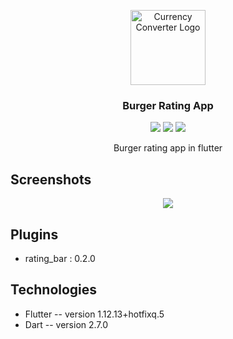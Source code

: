 <p align="center">
    <img src=https://github.com/Jay-Tillu/Bruger-Rating-App/blob/master/assets/GitHub%20Assets/ic_launcher-web.png?raw=true alt="Currency Converter Logo" width="120" height="120">
  </a>
</p>

<h3 align="center">Burger Rating App</h3>
  
<p align="center">
  <img src="https://img.shields.io/github/issues/Jay-Tillu/Xylophone">
  <img src="https://img.shields.io/github/forks/Jay-Tillu/Xylophone">
  <img src="https://img.shields.io/github/stars/Jay-Tillu/Xylophone">
</p>

<p align="center">
Burger rating app in flutter
</p>

## Screenshots

<p align="center">
  <img src=https://github.com/Jay-Tillu/Bruger-Rating-App/blob/master/assets/GitHub%20Assets/burger%20rating%20gif.gif?raw=true>
</p>

## Plugins

* rating_bar : 0.2.0

## Technologies

* Flutter -- version 1.12.13+hotfixq.5
* Dart -- version 2.7.0
